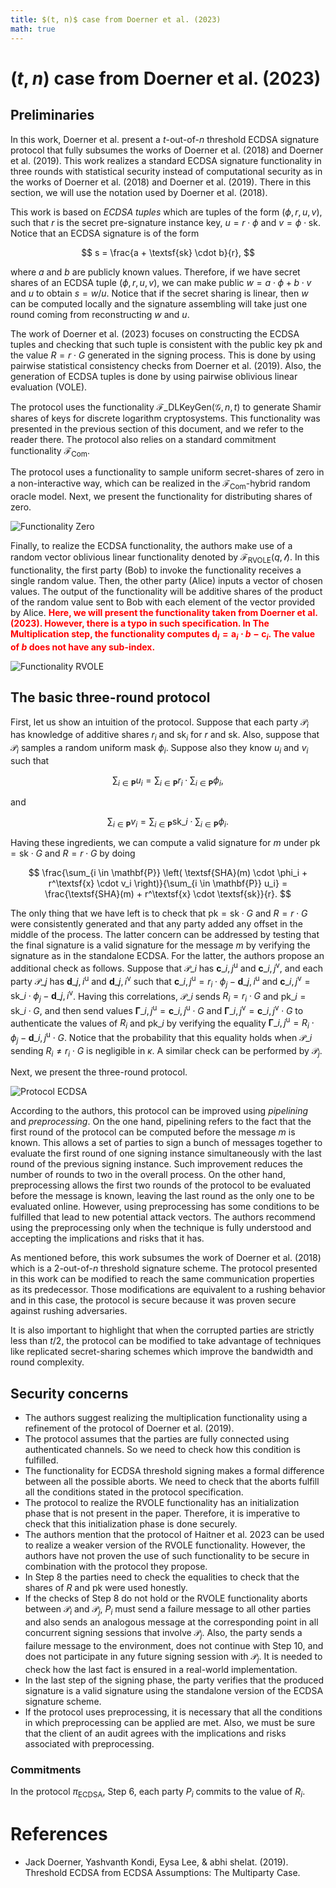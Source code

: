 ```yaml
---
title: $(t, n)$ case from Doerner et al. (2023)
math: true
---
```


# $(t, n)$ case from Doerner et al. (2023)

## Preliminaries

In this work, Doerner et al. present a $t$-out-of-$n$ threshold ECDSA signature protocol that fully subsumes the works of Doerner et al. (2018) and Doerner et al. (2019). This work realizes a standard ECDSA signature functionality in three rounds with statistical security instead of computational security as in the works of Doerner et al. (2018) and Doerner et al. (2019). There in this section, we will use the notation used by Doerner et al. (2018).

This work is based on *ECDSA tuples* which are tuples of the form $(\phi, r, u, v)$, such that $r$ is the secret pre-signature instance key, $u = r \cdot \phi$ and $v = \phi \cdot \textsf{sk}$. Notice that an ECDSA signature is of the form

$$
s = \frac{a + \textsf{sk} \cdot b}{r},
$$

where $a$ and $b$ are publicly known values. Therefore, if we have secret shares of an ECDSA tuple $(\phi, r, u, v)$, we can make public $w = a \cdot \phi + b \cdot v$ and $u$ to obtain $s = w / u$. Notice that if the secret sharing is linear, then $w$ can be computed locally and the signature assembling will take just one round coming from reconstructing $w$ and $u$.

The work of Doerner et al. (2023) focuses on constructing the ECDSA tuples and checking that such tuple is consistent with the public key $\textsf{pk}$ and the value $R = r \cdot G$ generated in the signing process. This is done by using pairwise statistical consistency checks from Doerner et al. (2019). Also, the generation of ECDSA tuples is done by using pairwise oblivious linear evaluation (VOLE).

The protocol uses the functionality $\mathcal{F}\_\textsf{DLKeyGen}(\mathcal{G}, n, t)$ to generate Shamir shares of keys for discrete logarithm cryptosystems. This functionality was presented in the previous section of this document, and we refer to the reader there. The protocol also relies on a standard commitment functionality $\mathcal{F}_\textsf{Com}$. 

The protocol uses a functionality to sample uniform secret-shares of zero in a non-interactive way, which can be realized in the $\mathcal{F}_\textsf{Com}$-hybrid random oracle model. Next, we present the functionality for distributing shares of zero.

![Functionality Zero](Functionality_Zero.png)

Finally, to realize the ECDSA functionality, the authors make use of a random vector oblivious linear functionality denoted by $\mathcal{F}_\textsf{RVOLE}(q, \mathcal{l})$. In this functionality, the first party (Bob) to invoke the functionality receives a single random value. Then, the other party (Alice) inputs a vector of chosen values. The output of the functionality will be additive shares of the product of the random value sent to Bob with each element of the vector provided by Alice. **<span style="color:red">Here, we will present the functionality taken from Doerner et al. (2023). However, there is a typo in such specification. In The Multiplication step, the functionality computes $\mathbf{d}_i = \mathbf{a}_i \cdot b - \mathbf{c}_i$. The value of $b$ does not have any sub-index.</span>**

![Functionality RVOLE](Functionality_RVOLE.png)

## The basic three-round protocol

First, let us show an intuition of the protocol. Suppose that each party $\mathcal{P}_i$ has knowledge of additive shares $r_i$ and $\textsf{sk}_i$ for $r$ and $\textsf{sk}$. Also, suppose that $\mathcal{P}_i$ samples a random uniform mask $\phi_i$. Suppose also they know $u_i$ and $v_i$ such that

$$
\sum_{i \in \mathbf{P}} u_i = \sum_{i \in \mathbf{P}} r_i \cdot \sum_{i \in \mathbf{P}} \phi_i,
$$

and

$$
\sum_{i \in \mathbf{P}} v_i = \sum_{i \in \mathbf{P}} \textsf{sk}\_i \cdot \sum_{i \in \mathbf{P}} \phi_i.
$$

Having these ingredients, we can compute a valid signature for $m$ under $\textsf{pk} = \textsf{sk} \cdot G$ and $R = r \cdot G$ by doing

$$
\frac{\sum_{i \in \mathbf{P}} \left( \textsf{SHA}(m) \cdot \phi_i + r^\textsf{x} \cdot v_i \right)}{\sum_{i \in \mathbf{P}} u_i} = \frac{\textsf{SHA}(m) + r^\textsf{x} \cdot \textsf{sk}}{r}.
$$

The only thing that we have left is to check that $\textsf{pk} = \textsf{sk} \cdot G$ and $R = r \cdot G$ were consistently generated and that any party added any offset in the middle of the process. The latter concern can be addressed by testing that the final signature is a valid signature for the message $m$ by verifying the signature as in the standalone ECDSA. For the latter, the authors propose an additional check as follows. Suppose that $\mathcal{P}\_i$ has $\mathbf{c}\_{i, j}^\textsf{u}$ and $\mathbf{c}\_{i, j}^\textsf{v}$, and each party $\mathcal{P}\_j$ has $\mathbf{d}\_{j, i}^\textsf{u}$ and $\mathbf{d}\_{j, i}^\textsf{v}$ such that $\mathbf{c}\_{i, j}^\textsf{u} = r_i \cdot \phi_j - \mathbf{d}\_{j, i}^\textsf{u}$ and $\mathbf{c}\_{i, j}^\textsf{v} = \textsf{sk}\_i \cdot \phi_j - \mathbf{d}\_{j, i}^\textsf{v}$. Having this correlations, $\mathcal{P}\_i$ sends $R_i = r_i \cdot G$ and $\textsf{pk}\_i = \textsf{sk}\_i \cdot G$, and then send values $\mathbf{\Gamma}\_{i, j}^\textsf{u} = \mathbf{c}\_{i, j}^\textsf{u} \cdot G$ and $\mathbf{\Gamma}\_{i, j}^\textsf{v} = \mathbf{c}\_{i, j}^\textsf{v} \cdot G$ to authenticate the values of $R_i$ and $\textsf{pk}\_i$ by verifying the equality $\mathbf{\Gamma}\_{i, j}^\textsf{u} = R_i \cdot \phi_j - \mathbf{d}\_{i, j}^\textsf{u} \cdot G$. Notice that the probability that this equality holds when $\mathcal{P}\_i$ sending $R_i \neq r_i \cdot G$ is negligible in $\kappa$. A similar check can be performed by $\mathcal{P}_j$.

Next, we present the three-round protocol.

![Protocol ECDSA](Protocol_ECDSA.png)

According to the authors, this protocol can be improved using *pipelining* and *preprocessing*. On the one hand, pipelining refers to the fact that the first round of the protocol can be computed before the message $m$ is known. This allows a set of parties to sign a bunch of messages together to evaluate the first round of one signing instance simultaneously with the last round of the previous signing instance. Such improvement reduces the number of rounds to two in the overall process. On the other hand, preprocessing allows the first two rounds of the protocol to be evaluated before the message is known, leaving the last round as the only one to be evaluated online. However, using preprocessing has some conditions to be fulfilled that lead to new potential attack vectors. The authors recommend using the preprocessing only when the technique is fully understood and accepting the implications and risks that it has.

As mentioned before, this work subsumes the work of Doerner et al. (2018) which is a $2$-out-of-$n$ threshold signature scheme. The protocol presented in this work can be modified to reach the same communication properties as its predecessor. Those modifications are equivalent to a rushing behavior and in this case, the protocol is secure because it was proven secure against rushing adversaries.

It is also important to highlight that when the corrupted parties are strictly less than $t/2$, the protocol can be modified to take advantage of techniques like replicated secret-sharing schemes which improve the bandwidth and round complexity.

## Security concerns 

- The authors suggest realizing the multiplication functionality using a refinement of the protocol of Doerner et al. (2019).
- The protocol assumes that the parties are fully connected using authenticated channels. So we need to check how this condition is fulfilled.
- The functionality for ECDSA threshold signing makes a formal difference between all the possible aborts. We need to check that the aborts fulfill all the conditions stated in the protocol specification.
- The protocol to realize the RVOLE functionality has an initialization phase that is not present in the paper. Therefore, it is imperative to check that this initialization phase is done securely.
- The authors mention that the protocol of Haitner et al. 2023 can be used to realize a weaker version of the RVOLE functionality. However, the authors have not proven the use of such functionality to be secure in combination with the protocol they propose.
- In Step 8 the parties need to check the equalities to check that the shares of $R$ and $\textsf{pk}$ were used honestly.
- If the checks of Step 8 do not hold or the RVOLE functionality aborts between $\mathcal{P}_i$ and $\mathcal{P}_j$, $P_i$ must send a failure message to all other parties and also sends an analogous message at the corresponding point in all concurrent signing sessions that involve $\mathcal{P}_j$. Also, the party sends a failure message to the environment, does not continue with Step 10, and does not participate in any future signing session with $\mathcal{P}_j$. It is needed to check how the last fact is ensured in a real-world implementation.
- In the last step of the signing phase, the party verifies that the produced signature is a valid signature using the standalone version of the ECDSA signature scheme.
- If the protocol uses preprocessing, it is necessary that all the conditions in which preprocessing can be applied are met. Also, we must be sure that the client of an audit agrees with the implications and risks associated with preprocessing.

### Commitments

In the protocol $\pi_\textsf{ECDSA}$, Step 6, each party $P_i$ commits to the value of $R_i$.

# References

- Jack Doerner, Yashvanth Kondi, Eysa Lee, & abhi shelat. (2019). Threshold ECDSA from ECDSA Assumptions: The Multiparty Case.

 
